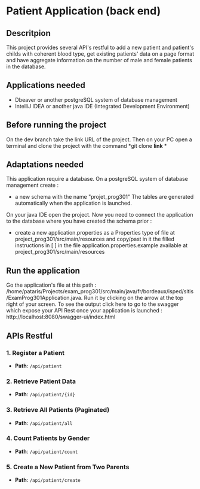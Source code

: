 # Patient Application (back end)

## Descritpion
This project provides several API's restful to add a new patient and patient's childs with coherent blood type, get existing patients' data on a page format and have aggregate information on the number of male and female patients in the database.

## Applications needed
- Dbeaver or another postgreSQL system of database management
- IntelliJ IDEA or another java IDE (Integrated Development Environment)

## Before running the project
On the dev branch take the link URL of the project. Then on your PC open a terminal and clone the project with the command *git clone **link** *

## Adaptations needed

This application require a database.
On a postgreSQL system of database management create :
- a new schema with the name "projet_prog301"
  The tables are generated automatically when the application is launched.

On your java IDE open the project.
Now you need to connect the application to the database where you have created the schema prior :
- create a new application.properties as a Properties type of file at project_prog301/src/main/resources and copy/past in it the filled instructions in [ ] in the file application.properties.example available at project_prog301/src/main/resources

## Run the application

Go the application's file at this path : /home/pataris/Projects/exam_prog301/src/main/java/fr/bordeaux/isped/sitis/ExamProg301Application.java.
Run it by clicking on the arrow at the top right of your screen.
To see the output click here to go to the swagger which expose your API Rest once your application is launched : http://localhost:8080/swagger-ui/index.html

## APIs Restful

### 1. Register a Patient
- **Path**: `/api/patient`

### 2. Retrieve Patient Data
- **Path**: `/api/patient/{id}`

### 3. Retrieve All Patients (Paginated)
- **Path**: `/api/patient/all`

### 4. Count Patients by Gender
- **Path**: `/api/patient/count`

### 5. Create a New Patient from Two Parents
- **Path**: `/api/patient/create`

